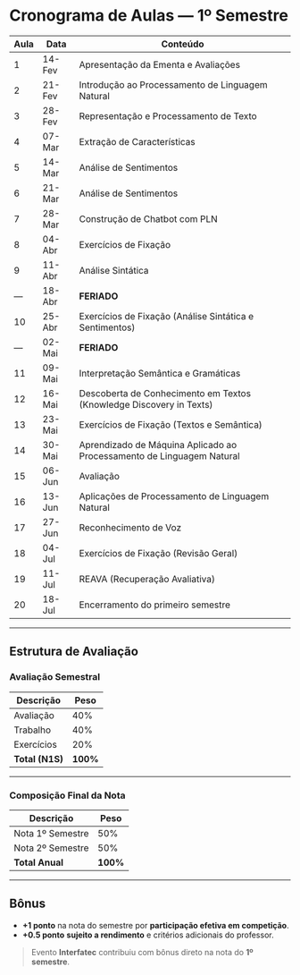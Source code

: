# Cronograma de Aulas — 1º Semestre

| Aula | Data   | Conteúdo                                                              |
| ---- | ------ | --------------------------------------------------------------------- |
| 1    | 14-Fev | Apresentação da Ementa e Avaliações                                   |
| 2    | 21-Fev | Introdução ao Processamento de Linguagem Natural                      |
| 3    | 28-Fev | Representação e Processamento de Texto                                |
| 4    | 07-Mar | Extração de Características                                           |
| 5    | 14-Mar | Análise de Sentimentos                                                |
| 6    | 21-Mar | Análise de Sentimentos                                                |
| 7    | 28-Mar | Construção de Chatbot com PLN                                         |
| 8    | 04-Abr | Exercícios de Fixação                                                 |
| 9    | 11-Abr | Análise Sintática                                                     |
| —    | 18-Abr | **FERIADO**                                                           |
| 10   | 25-Abr | Exercícios de Fixação (Análise Sintática e Sentimentos)               |
| —    | 02-Mai | **FERIADO**                                                           |
| 11   | 09-Mai | Interpretação Semântica e Gramáticas                                  |
| 12   | 16-Mai | Descoberta de Conhecimento em Textos (Knowledge Discovery in Texts)   |
| 13   | 23-Mai | Exercícios de Fixação (Textos e Semântica)                            |
| 14   | 30-Mai | Aprendizado de Máquina Aplicado ao Processamento de Linguagem Natural |
| 15   | 06-Jun | Avaliação                                                             |
| 16   | 13-Jun | Aplicações de Processamento de Linguagem Natural                      |
| 17   | 27-Jun | Reconhecimento de Voz                                                 |
| 18   | 04-Jul | Exercícios de Fixação (Revisão Geral)                                 |
| 19   | 11-Jul | REAVA (Recuperação Avaliativa)                                        |
| 20   | 18-Jul | Encerramento do primeiro semestre                                     |

---

## Estrutura de Avaliação

### Avaliação Semestral

| Descrição       | Peso     |
| --------------- | -------- |
| Avaliação       | 40%      |
| Trabalho        | 40%      |
| Exercícios      | 20%      |
| **Total (N1S)** | **100%** |

---

### Composição Final da Nota

| Descrição          | Peso     |
| ------------------ | -------- |
| Nota 1º Semestre   | 50%      |
| Nota 2º Semestre   | 50%      |
| **Total Anual** | **100%** |

---

## Bônus

* **+1 ponto** na nota do semestre por **participação efetiva em competição**.
* **+0.5 ponto** **sujeito a rendimento** e critérios adicionais do professor.

> Evento **Interfatec** contribuiu com bônus direto na nota do **1º semestre**.
